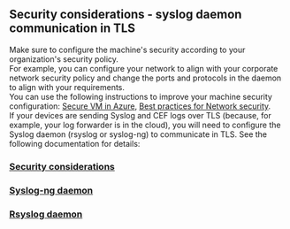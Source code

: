## Security considerations - syslog daemon communication in TLS

Make sure to configure the machine's security according to your organization's security policy. <br>
For example, you can configure your network to align with your corporate network security policy and change the ports and protocols in the daemon to align with your requirements. <br>
You can use the following instructions to improve your machine security configuration:  [Secure VM in Azure](https://learn.microsoft.com/en-us/azure/virtual-machines/security-policy), [Best practices for Network security](https://learn.microsoft.com/en-us/azure/security/fundamentals/network-best-practices). <br>
If your devices are sending Syslog and CEF logs over TLS (because, for example, your log forwarder is in the cloud), you will need to configure the Syslog daemon (rsyslog or syslog-ng) to communicate in TLS. See the following documentation for details:
### [Security considerations](https://learn.microsoft.com/en-us/azure/sentinel/connect-log-forwarder?tabs=rsyslog#security-considerations)
### [Syslog-ng daemon](https://support.oneidentity.com/technical-documents/syslog-ng-open-source-edition/3.22/administration-guide/60#TOPIC-1209298)
### [Rsyslog daemon](https://www.rsyslog.com/doc/v8-stable/tutorials/tls_cert_scenario.html)
